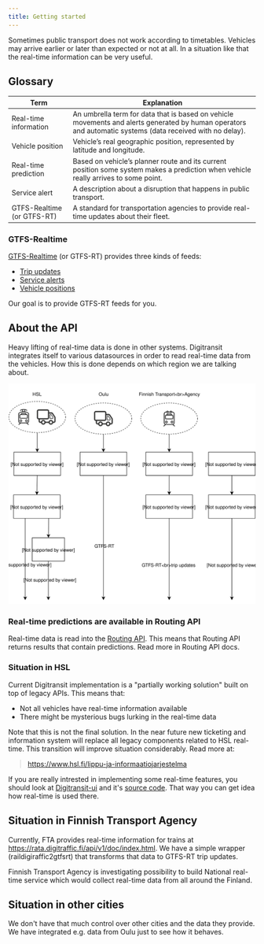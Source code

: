```yaml
---
title: Getting started
---
```


Sometimes public transport does not work according to timetables. Vehicles may arrive earlier or later than expected or not at all. In a situation like that the real-time information can be very useful.

## Glossary

| Term                       | Explanation                     |
|----------------------------|---------------------------------|
| Real-time information      | An umbrella term for data that is based on vehicle movements and alerts generated by human operators and automatic systems (data received with no delay).
| Vehicle position           | Vehicle’s real geographic position, represented by latitude and longitude.
| Real-time prediction       | Based on vehicle’s planner route and its current position some system makes a prediction when vehicle really arrives to some point.
| Service alert	             | A description about a disruption that happens in public transport.
| GTFS-Realtime (or GTFS-RT) | A standard for transportation agencies to provide real-time updates about their fleet.

### GTFS-Realtime

[GTFS-Realtime](https://developers.google.com/transit/gtfs-realtime/) (or GTFS-RT) provides three kinds of feeds:

- [Trip updates](https://developers.google.com/transit/gtfs-realtime/guides/trip-updates)
- [Service alerts](https://developers.google.com/transit/gtfs-realtime/guides/service-alerts)
- [Vehicle positions](https://developers.google.com/transit/gtfs-realtime/guides/vehicle-positions)

Our goal is to provide GTFS-RT feeds for you.

## About the API
Heavy lifting of real-time data is done in other systems. Digitransit integrates itself to various datasources in order
to read real-time data from the vehicles. How this is done depends on which region we are talking about.

![Modules](./architecture.svg)

### Real-time predictions are available in Routing API
Real-time data is read into the [Routing API](../../1-routing-api/). This means that Routing API returns results that contain
predictions. Read more in Routing API docs.

### Situation in HSL
Current Digitransit implementation is a "partially working solution" built on top of legacy APIs. This means that:
- Not all vehicles have real-time information available
- There might be mysterious bugs lurking in the real-time data

Note that this is not the final solution. In the near future new ticketing and information system will replace all
legacy components related to HSL real-time. This transition will improve situation considerably. Read more at:
> https://www.hsl.fi/lippu-ja-informaatiojarjestelma

If you are really intrested in implementing some real-time features, you should look at
[Digitransit-ui](../../5-digitransit-ui/) and it's [source code](https://github.com/HSLdevcom/digitransit-ui). That way
you can get idea how real-time is used there.

## Situation in Finnish Transport Agency
Currently, FTA provides real-time information for trains at https://rata.digitraffic.fi/api/v1/doc/index.html. We have a simple wrapper
(raildigiraffic2gtfsrt) that transforms that data to GTFS-RT trip updates.

Finnish Transport Agency is investigating possibility to build National real-time service which would collect real-time
data from all around the Finland.

## Situation in other cities
We don't have that much control over other cities and the data they provide. We have integrated e.g. data from Oulu
just to see how it behaves.
